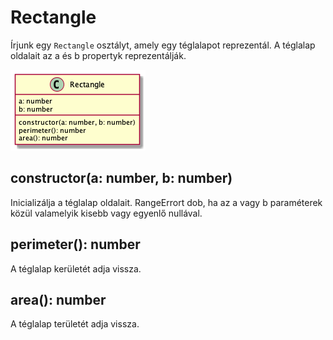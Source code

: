 # Rectangle

Írjunk egy `Rectangle` osztályt, amely egy téglalapot reprezentál. A téglalap oldalait az a és b propertyk reprezentálják.

![](Rectangle.png)

## constructor(a: number, b: number)

Inicializálja a téglalap oldalait. RangeErrort dob, ha az a vagy b paraméterek közül valamelyik kisebb vagy egyenlő nullával.

## perimeter(): number

A téglalap kerületét adja vissza.

## area(): number

A téglalap területét adja vissza.